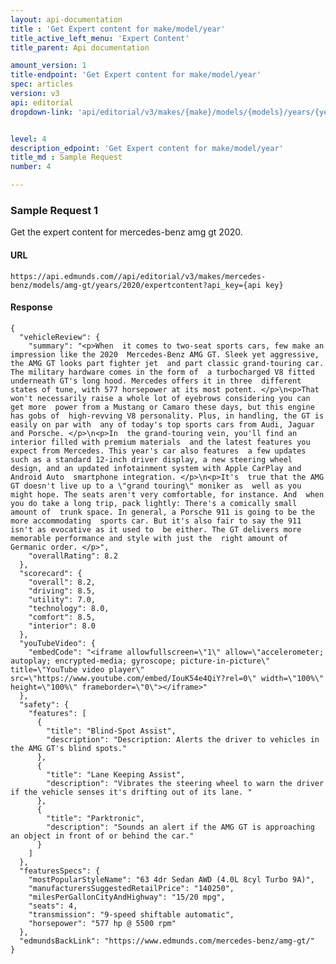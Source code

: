 ```yaml
---
layout: api-documentation
title : 'Get Expert content for make/model/year'
title_active_left_menu: 'Expert Content'
title_parent: Api documentation

amount_version: 1
title-endpoint: 'Get Expert content for make/model/year'
spec: articles
version: v3
api: editorial
dropdown-link: 'api/editorial/v3/makes/{make}/models/{models}/years/{year}/expertcontent'


level: 4
description_edpoint: 'Get Expert content for make/model/year'
title_md : Sample Request
number: 4

---
```


### Sample Request 1

Get the expert content for mercedes-benz amg gt 2020.

#### URL

    https://api.edmunds.com//api/editorial/v3/makes/mercedes-benz/models/amg-gt/years/2020/expertcontent?api_key={api key}

#### Response

    {
      "vehicleReview": {
        "summary": "<p>When  it comes to two-seat sports cars, few make an impression like the 2020  Mercedes-Benz AMG GT. Sleek yet aggressive, the AMG GT looks part fighter jet  and part classic grand-touring car. The military hardware comes in the form of  a turbocharged V8 fitted underneath GT's long hood. Mercedes offers it in three  different states of tune, with 577 horsepower at its most potent. </p>\n<p>That  won't necessarily raise a whole lot of eyebrows considering you can get more  power from a Mustang or Camaro these days, but this engine has gobs of  high-revving V8 personality. Plus, in handling, the GT is easily on par with  any of today's top sports cars from Audi, Jaguar and Porsche. </p>\n<p>In  the grand-touring vein, you'll find an interior filled with premium materials  and the latest features you expect from Mercedes. This year's car also features  a few updates such as a standard 12-inch driver display, a new steering wheel  design, and an updated infotainment system with Apple CarPlay and Android Auto  smartphone integration. </p>\n<p>It's  true that the AMG GT doesn't live up to a \"grand touring\" moniker as  well as you might hope. The seats aren't very comfortable, for instance. And  when you do take a long trip, pack lightly: There's a comically small amount of  trunk space. In general, a Porsche 911 is going to be the more accommodating  sports car. But it's also fair to say the 911 isn't as evocative as it used to  be either. The GT delivers more memorable performance and style with just the  right amount of Germanic order. </p>",
        "overallRating": 8.2
      },
      "scorecard": {
        "overall": 8.2,
        "driving": 8.5,
        "utility": 7.0,
        "technology": 8.0,
        "comfort": 8.5,
        "interior": 8.0
      },
      "youTubeVideo": {
        "embedCode": "<iframe allowfullscreen=\"1\" allow=\"accelerometer; autoplay; encrypted-media; gyroscope; picture-in-picture\" title=\"YouTube video player\" src=\"https://www.youtube.com/embed/IouK54e4QiY?rel=0\" width=\"100%\" height=\"100%\" frameborder=\"0\"></iframe>"
      },
      "safety": {
        "features": [
          {
            "title": "Blind-Spot Assist",
            "description": "Description: Alerts the driver to vehicles in the AMG GT's blind spots."
          },
          {
            "title": "Lane Keeping Assist",
            "description": "Vibrates the steering wheel to warn the driver if the vehicle senses it's drifting out of its lane. "
          },
          {
            "title": "Parktronic",
            "description": "Sounds an alert if the AMG GT is approaching an object in front of or behind the car."
          }
        ]
      },
      "featuresSpecs": {
        "mostPopularStyleName": "63 4dr Sedan AWD (4.0L 8cyl Turbo 9A)",
        "manufacturersSuggestedRetailPrice": "140250",
        "milesPerGallonCityAndHighway": "15/20 mpg",
        "seats": 4,
        "transmission": "9-speed shiftable automatic",
        "horsepower": "577 hp @ 5500 rpm"
      },
      "edmundsBackLink": "https://www.edmunds.com/mercedes-benz/amg-gt/"
    }
    